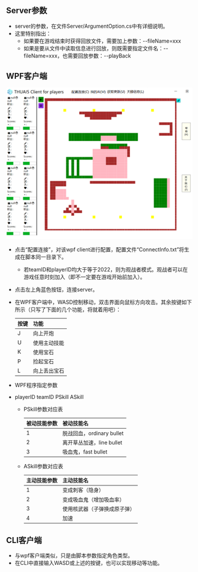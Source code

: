 ## Server参数

- server的参数，在文件Server/ArgumentOption.cs中有详细说明。
- 这里特别指出：
  - 如果要在游戏结束时获得回放文件，需要加上参数：--fileName=xxx
  - 如果是要从文件中读取信息进行回放，则既需要指定文件名：--fileName=xxx，也需要回放参数：--playBack

## WPF客户端

![image-20220215232826657](img/wpf.png)

- 点击“配置连接”，对该wpf client进行配置，配置文件“ConnectInfo.txt”将生成在脚本同一目录下。

  - 若teamID和playerID均大于等于2022，则为观战者模式。观战者可以在游戏任意时刻加入（即不一定要在游戏开始前加入）。

- 点击左上角蓝色按钮，连接server。

- 在WPF客户端中，WASD控制移动，双击界面向鼠标方向攻击。其余按键如下所示（只写了下面的几个功能，将就着用吧）：

  | 按键 | 功能         |
  | ---- | ------------ |
  | J    | 向上开炮     |
  | U    | 使用主动技能 |
  | K    | 使用宝石     |
  | P    | 捡起宝石     |
  | L    | 向上丢出宝石 |

- WPF程序指定参数

- playerID teamID PSkill ASkill

  - PSkill参数对应表

    | 被动技能参数 | 被动技能名                |
    | ------------ | ------------------------- |
    | 1            | 脱战回血，ordinary bullet |
    | 2            | 离开草丛加速，line bullet |
    | 3            | 吸血鬼，fast bullet       |

  - ASkill参数对应表

    | 主动技能参数 | 主动技能名                   |
    | ------------ | ---------------------------- |
    | 1            | 变成刺客（隐身）             |
    | 2            | 变成吸血鬼（增加吸血率）     |
    | 3            | 使用核武器（子弹换成原子弹） |
    | 4            | 加速                         |

## CLI客户端

- 与wpf客户端类似，只是由脚本参数指定角色类型。
- 在CLI中直接输入WASD或上述的按键，也可以实现移动等功能。